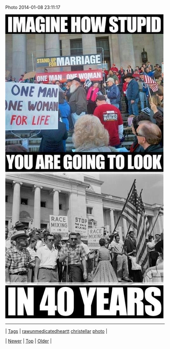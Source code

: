 <!--
title: Photo 2014-01-08 23
date: 2020-06-28T15:27:00.240Z
tags: rawunmedicatedheartt, christellar, photo
-->


Photo 2014-01-08 23:11:17

![](72704564653-0.jpg)

<!--BOTTOM-POST-NAVIGATION-->
---

| [Tags](tags.md) | [rawunmedicatedheartt](tag-rawunmedicatedheartt.md) [christellar](tag-christellar.md) [photo](tag-photo.md) |

| [Newer](72704406385.md) | [Top](index.md) | [Older](72704808067.md) |